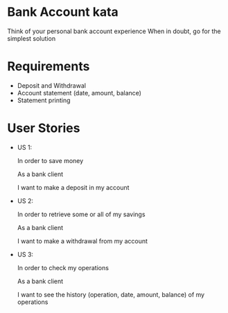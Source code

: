 # Bank Account kata
Think of your personal bank account experience When in doubt, go for the simplest solution

# Requirements
- Deposit and Withdrawal
- Account statement (date, amount, balance)
- Statement printing

# User Stories

- US 1:

  In order to save money

  As a bank client

  I want to make a deposit in my account

- US 2:

  In order to retrieve some or all of my savings

  As a bank client

  I want to make a withdrawal from my account

- US 3:

  In order to check my operations

  As a bank client

  I want to see the history (operation, date, amount, balance) of my operations

